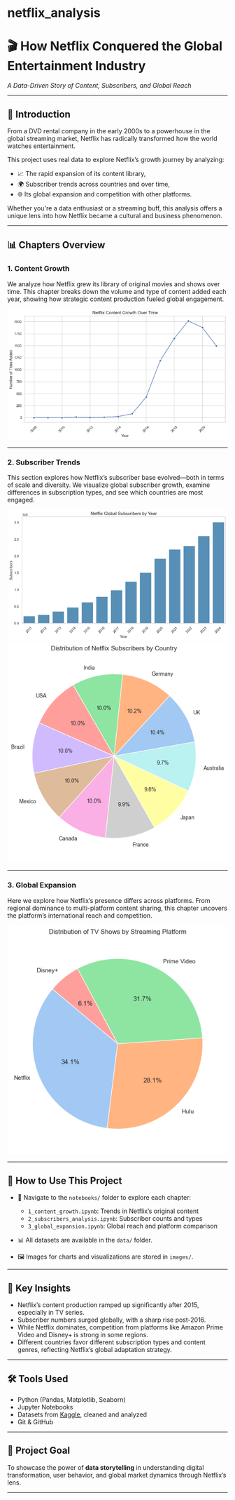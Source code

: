 # netflix_analysis

# 🎬 How Netflix Conquered the Global Entertainment Industry

_A Data-Driven Story of Content, Subscribers, and Global Reach_

---

## 📖 Introduction

From a DVD rental company in the early 2000s to a powerhouse in the global streaming market, Netflix has radically transformed how the world watches entertainment.

This project uses real data to explore Netflix’s growth journey by analyzing:

- 📈 The rapid expansion of its content library,
- 🌍 Subscriber trends across countries and over time,
- 🌐 Its global expansion and competition with other platforms.

Whether you're a data enthusiast or a streaming buff, this analysis offers a unique lens into how Netflix became a cultural and business phenomenon.

---

## 📊 Chapters Overview

### 1. **Content Growth**

We analyze how Netflix grew its library of original movies and shows over time. This chapter breaks down the volume and type of content added each year, showing how strategic content production fueled global engagement.

![Netflix Content Growth](images/content_growth.png)

---

### 2. **Subscriber Trends**

This section explores how Netflix’s subscriber base evolved—both in terms of scale and diversity. We visualize global subscriber growth, examine differences in subscription types, and see which countries are most engaged.

![Netflix Subscriber Growth](images/subscribers_growth.png)
![Netflix Subscribers By country](images/subscribers_by_country.png)

---

### 3. **Global Expansion**

Here we explore how Netflix’s presence differs across platforms. From regional dominance to multi-platform content sharing, this chapter uncovers the platform’s international reach and competition.

![Netflix Distributions Across Platforms](images/netflix_presense.png)

---

## 🧭 How to Use This Project

- 📂 Navigate to the `notebooks/` folder to explore each chapter:

  - `1_content_growth.ipynb`: Trends in Netflix’s original content
  - `2_subscribers_analysis.ipynb`: Subscriber counts and types
  - `3_global_expansion.ipynb`: Global reach and platform comparison

- 📊 All datasets are available in the `data/` folder.
- 🖼️ Images for charts and visualizations are stored in `images/`.

---

## 🔑 Key Insights

- Netflix’s content production ramped up significantly after 2015, especially in TV series.
- Subscriber numbers surged globally, with a sharp rise post-2016.
- While Netflix dominates, competition from platforms like Amazon Prime Video and Disney+ is strong in some regions.
- Different countries favor different subscription types and content genres, reflecting Netflix’s global adaptation strategy.

---

## 🛠️ Tools Used

- Python (Pandas, Matplotlib, Seaborn)
- Jupyter Notebooks
- Datasets from [Kaggle](https://www.kaggle.com/), cleaned and analyzed
- Git & GitHub

---

## 📌 Project Goal

To showcase the power of **data storytelling** in understanding digital transformation, user behavior, and global market dynamics through Netflix’s lens.

---
